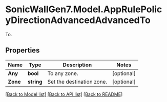 # SonicWallGen7.Model.AppRulePolicyDirectionAdvancedAdvancedTo
To.

## Properties

Name | Type | Description | Notes
------------ | ------------- | ------------- | -------------
**Any** | **bool** | To any zone. | [optional] 
**Zone** | **string** | Set the destination zone. | [optional] 

[[Back to Model list]](../README.md#documentation-for-models) [[Back to API list]](../README.md#documentation-for-api-endpoints) [[Back to README]](../README.md)

